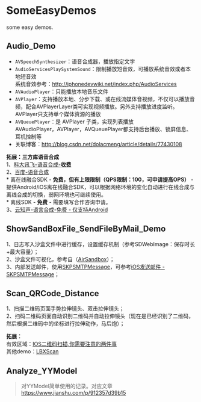 # SomeEasyDemos
some easy demos.


## Audio_Demo

* `AVSpeechSynthesizer`：语音合成器，播放指定文字
* `AudioServicesPlaySystemSound`：限制播放短音效，可播放系统音效或者本地短音效 <br>
系统音效参考：http://iphonedevwiki.net/index.php/AudioServices
* `AVAudioPlayer`：只能播放本地音乐文件
* `AVPlayer`：支持播放本地、分步下载、或在线流媒体音视频，不仅可以播放音频，配合AVPlayerLayer类可实现视频播放。另外支持播放进度监听。
AVPlayer只支持单个媒体资源的播放
* `AVQueuePlayer`：是 AVPlayer 子类，实现列表播放 <br>
AVAudioPlayer，AVPlayer，AVQueuePlayer都支持后台播放、锁屏信息、耳机控制等<br>
* 关联博客：<http://blog.csdn.net/dolacmeng/article/details/77430108>

**拓展：三方库语音合成**<br>
1、[科大讯飞-语音合成-**收费**](https://www.xfyun.cn/services/online_tts) <br>
2、[百度-语音合成](https://ai.baidu.com/sdk#tts) <br>
    * 离在线融合SDK - **免费，但有上限限制（QPS限制：100，可申请提高OPS）** - 提供Android/iOS离在线融合SDK，可以根据网络环境的变化自动进行在线合成与离线合成的切换，弱网环境也可继续使用。 <br>
    * 离线SDK - **免费** - 需要填写合作咨询申请。 <br>
3、[云知声-语言合成-免费 - 仅支持Android](http://dev.hivoice.cn/index.jsp) <br>

## ShowSandBoxFile_SendFileByMail_Demo

1、日志写入沙盒文件中进行缓存，设置缓存机制（参考SDWebImage：保存时长+最大容量）；<br>
2、沙盒文件可视化，参考自（[AirSandbox](https://github.com/music4kid/AirSandbox)）；<br>
3、内部发送邮件，使用[SKPSMTPMessage](https://github.com/jetseven/skpsmtpmessage)，可参考[iOS发送邮件 - SKPSMTPMessage](https://www.jianshu.com/p/6cbb7f82c625)；<br>

## Scan_QRCode_Distance

1、扫描二维码页面手势拉伸镜头、双击拉伸镜头；<br>
2、扫码二维码页面自动识别二维码并自动拉伸镜头（现在是已经识别了二维码，然后根据二维码中的坐标进行拉伸动作，马后炮）；<br>

**拓展：** <br>
有效区域：[IOS二维码扫描,你需要注意的两件事](https://blog.cnbluebox.com/blog/2014/08/26/ioser-wei-ma-sao-miao/) <br>
其他demo：[LBXScan](https://github.com/MxABC/LBXScan) <br>


## Analyze_YYModel

> 对YYModel简单使用的记录。对应文章 https://www.jianshu.com/p/912357d39b15

